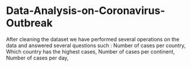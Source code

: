 # Data-Analysis-on-Coronavirus-Outbreak
After cleaning the dataset we have performed several operations on the data and  answered several questions such : Number of cases per country, Which country has the highest cases, Number of cases per continent, Number of cases per day, 
